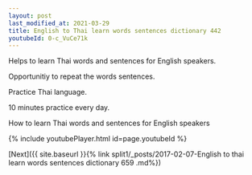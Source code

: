 ```yaml
---
layout: post
last_modified_at: 2021-03-29
title: English to Thai learn words sentences dictionary 442 
youtubeId: 0-c_VuCe71k
---
```

 
 
Helps to learn Thai words and sentences for English speakers.

Opportunitiy to repeat the words sentences. 

Practice Thai language. 
 
10 minutes practice every day. 
 
How to learn Thai words and sentences for English speakers 
 
{% include youtubePlayer.html id=page.youtubeId %}
 
 
[Next]({{ site.baseurl }}{% link  split1/_posts/2017-02-07-English to thai learn words sentences dictionary 659 .md%})
 
